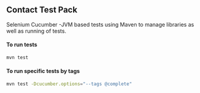 ## Contact Test Pack

Selenium Cucumber -JVM based tests using Maven to manage libraries as well as running of tests.

#### To run tests

``` bash
mvn test
```

#### To run specific tests by tags

``` bash
mvn test -Dcucumber.options="--tags @complete"
```